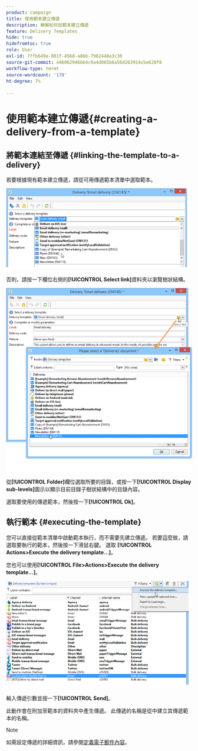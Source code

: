 ```yaml
---
product: campaign
title: 使用範本建立傳遞
description: 瞭解如何從範本建立傳遞
feature: Delivery Templates
hide: true
hidefromtoc: true
role: User
exl-id: 7ffb649e-801f-4568-a86b-7982448e3c30
source-git-commit: 446062946b64c9a4d065b6a56d263914cbe628f8
workflow-type: tm+mt
source-wordcount: '178'
ht-degree: 7%

---
```


# 使用範本建立傳遞{#creating-a-delivery-from-a-template}

## 將範本連結至傳遞 {#linking-the-template-to-a-delivery}

若要根據現有範本建立傳遞，請從可用傳遞範本清單中選取範本。

![](assets/s_ncs_user_wizard_select_template.png)

否則，請按一下欄位右側的&#x200B;**[!UICONTROL Select link]**&#x200B;資料夾以瀏覽樹狀結構。

![](assets/s_ncs_user_wizard_choose_link.png)

從&#x200B;**[!UICONTROL Folder]**&#x200B;欄位選取所要的目錄，或按一下&#x200B;**[!UICONTROL Display sub-levels]**&#x200B;圖示以顯示目前目錄子樹狀結構中的目錄內容。

選取要使用的傳遞範本，然後按一下&#x200B;**[!UICONTROL Ok]**。

## 執行範本 {#executing-the-template}

您可以直接從範本清單中啟動範本執行，而不需要先建立傳遞。 若要這麼做，請選取要執行的範本，然後按一下滑鼠右鍵。 選取 **[!UICONTROL Actions>Execute the delivery template...]**。

您也可以使用&#x200B;**[!UICONTROL File>Actions>Execute the delivery template...]**。

![](assets/s_ncs_user_template_execute_menu.png)

輸入傳遞引數並按一下&#x200B;**[!UICONTROL Send]**。

此動作會在附加至範本的資料夾中產生傳遞。 此傳遞的名稱是從中建立其傳遞範本的名稱。

>[!NOTE]
>
>如需設定傳遞的詳細資訊，請參閱[定義電子郵件內容](defining-the-email-content.md)。
